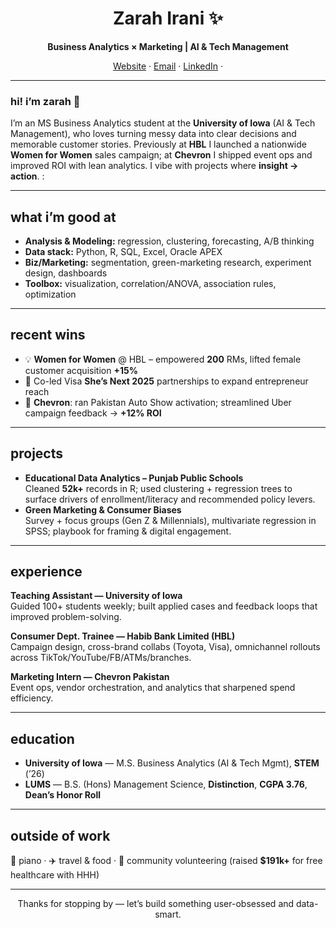 <!-- README.md -->

<div align="center">

# Zarah Irani  ✨  
**Business Analytics × Marketing | AI & Tech Management**

[Website](https://zarah-irani.github.io/Zarah-Irani/) ·
[Email](mailto:zarah.irani13@gmail.com) ·
[LinkedIn](https://www.linkedin.com/in/zarah-irani) ·


</div>

---

### hi! i’m zarah 👋
I’m an MS Business Analytics student at the **University of Iowa** (AI & Tech Management), who loves turning messy data into clear decisions and memorable customer stories. Previously at **HBL** I launched a nationwide **Women for Women** sales campaign; at **Chevron** I shipped event ops and improved ROI with lean analytics. I vibe with projects where **insight → action**. :

---

## what i’m good at
- **Analysis & Modeling:** regression, clustering, forecasting, A/B thinking  
- **Data stack:** Python, R, SQL, Excel, Oracle APEX  
- **Biz/Marketing:** segmentation, green-marketing research, experiment design, dashboards  
- **Toolbox:** visualization, correlation/ANOVA, association rules, optimization 

---

## recent wins
- 💡 **Women for Women** @ HBL – empowered **200** RMs, lifted female customer acquisition **+15%**  
- 🤝 Co-led Visa **She’s Next 2025** partnerships to expand entrepreneur reach  
- 🚗 **Chevron**: ran Pakistan Auto Show activation; streamlined Uber campaign feedback → **+12% ROI** 
---

## projects
- **Educational Data Analytics – Punjab Public Schools**  
  Cleaned **52k+** records in R; used clustering + regression trees to surface drivers of enrollment/literacy and recommended policy levers.  
- **Green Marketing & Consumer Biases**  
  Survey + focus groups (Gen Z & Millennials), multivariate regression in SPSS; playbook for framing & digital engagement. 
---

## experience
**Teaching Assistant — University of Iowa**  
Guided 100+ students weekly; built applied cases and feedback loops that improved problem-solving.  

**Consumer Dept. Trainee — Habib Bank Limited (HBL)**  
Campaign design, cross-brand collabs (Toyota, Visa), omnichannel rollouts across TikTok/YouTube/FB/ATMs/branches.  

**Marketing Intern — Chevron Pakistan**  
Event ops, vendor orchestration, and analytics that sharpened spend efficiency. 

---

## education
- **University of Iowa** — M.S. Business Analytics (AI & Tech Mgmt), **STEM** (’26)  
- **LUMS** — B.S. (Hons) Management Science, **Distinction**, **CGPA 3.76**, **Dean’s Honor Roll** 

---

## outside of work
🎹 piano · ✈️ travel & food · 🤝 community volunteering (raised **$191k+** for free healthcare with HHH) 

---

<div align="center">
Thanks for stopping by — let’s build something user-obsessed and data-smart.
</div>
